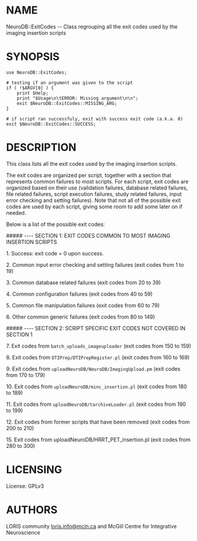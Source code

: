 # NAME

NeuroDB::ExitCodes -- Class regrouping all the exit codes used by the imaging
insertion scripts

# SYNOPSIS

    use NeuroDB::ExitCodes;

    # testing if an argument was given to the script
    if ( !$ARGV[0] ) {
        print $Help;
        print "$Usage\n\tERROR: Missing argument\n\n";
        exit $NeuroDB::ExitCodes::MISSING_ARG;
    }

    # if script ran successfuly, exit with success exit code (a.k.a. 0)
    exit $NeuroDB::ExitCodes::SUCCESS;

# DESCRIPTION

This class lists all the exit codes used by the imaging insertion scripts.

The exit codes are organized per script, together with a section that
represents common failures to most scripts. For each script, exit codes are
organized based on their use (validation failures, database related failures,
file related failures, script execution failures, study related failures,
input error checking and setting failures). Note that not all of the possible
exit codes are used by each script, giving some room to add some later on if
needed.

Below is a list of the possible exit codes:

\##### ---- SECTION 1:  EXIT CODES COMMON TO MOST IMAGING INSERTION SCRIPTS

1\. Success: exit code = 0 upon success.

2\. Common input error checking and setting failures (exit codes from 1 to 19)

3\. Common database related failures (exit codes from 20 to 39)

4\. Common configuration failures (exit codes from 40 to 59)

5\. Common file manipulation failures (exit codes from 60 to 79)

6\. Other common generic failures (exit codes from 80 to 149)

\##### ---- SECTION 2: SCRIPT SPECIFIC EXIT CODES NOT COVERED IN SECTION 1

7\. Exit codes from `batch_uploads_imageuploader` (exit codes from 150 to 159)

8\. Exit codes from `DTIPrep/DTIPrepRegister.pl` (exit codes from 160 to 169)

9\. Exit codes from `uploadNeuroDB/NeuroDB/ImagingUpload.pm` (exit codes from
170 to 179)

10\. Exit codes from `uploadNeuroDB/minc_insertion.pl` (exit codes from 180
to 189)

11\. Exit codes from `uploadNeuroDB/tarchiveLoader.pl` (exit codes from 190 to 199)

12\. Exit codes from former scripts that have been removed (exit codes from 200
to 210)

15\. Exit codes from uploadNeuroDB/HRRT\_PET\_insertion.pl (exit codes from 280
to 300)

# LICENSING

License: GPLv3

# AUTHORS

LORIS community <loris.info@mcin.ca> and McGill Centre for Integrative
Neuroscience
